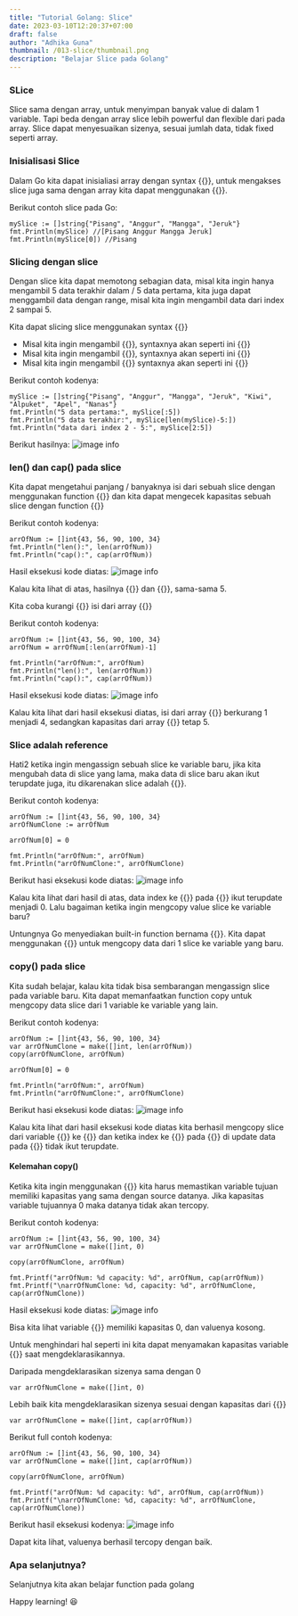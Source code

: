 ```yaml
---
title: "Tutorial Golang: Slice"
date: 2023-03-10T12:20:37+07:00
draft: false
author: "Adhika Guna"
thumbnail: /013-slice/thumbnail.png
description: "Belajar Slice pada Golang"
---
```


### SLice

Slice sama dengan array, untuk menyimpan banyak value di dalam 1 variable. Tapi beda dengan array slice lebih powerful dan flexible dari pada array. Slice dapat menyesuaikan sizenya, sesuai jumlah data, tidak fixed seperti array.

### Inisialisasi Slice

Dalam Go kita dapat inisialiasi array dengan syntax {{<singlelinecodeblock text="[]data_type{value}">}}, untuk mengakses slice juga sama dengan array kita dapat menggunakan {{<singlelinecodeblock text="varArray[num_index]">}}.

Berikut contoh slice pada Go:
```golang
mySlice := []string{"Pisang", "Anggur", "Mangga", "Jeruk"}
fmt.Println(mySlice) //[Pisang Anggur Mangga Jeruk]
fmt.Println(mySlice[0]) //Pisang
```


### Slicing dengan slice

Dengan slice kita dapat memotong sebagian data, misal kita ingin hanya mengambil 5 data terakhir dalam / 5 data pertama, kita juga dapat menggambil data dengan range, misal kita ingin mengambil data dari index 2 sampai 5.

Kita dapat slicing slice menggunakan syntax {{<singlelinecodeblock text="[low:max]">}}
- Misal kita ingin mengambil {{<singlelinecodeblock text="5 data pertama">}}, syntaxnya akan seperti ini {{<singlelinecodeblock text="mySlice[:5]">}}
- Misal kita ingin mengambil {{<singlelinecodeblock text="5 data terakhir">}}, syntaxnya akan seperti ini {{<singlelinecodeblock text="mySlice[5:]">}}
- Misal kita ingin mengambil {{<singlelinecodeblock text="data dari index 2 - 5">}} syntaxnya akan seperti ini {{<singlelinecodeblock text="mySlice[len(mySlice)-5:]">}}

Berikut contoh kodenya:
```golang
mySlice := []string{"Pisang", "Anggur", "Mangga", "Jeruk", "Kiwi", "Alpuket", "Apel", "Nanas"}
fmt.Println("5 data pertama:", mySlice[:5])
fmt.Println("5 data terakhir:", mySlice[len(mySlice)-5:])
fmt.Println("data dari index 2 - 5:", mySlice[2:5])
```

Berikut hasilnya:
![image info](/013-slice/pict3.jpg)


### len() dan cap() pada slice

Kita dapat mengetahui panjang / banyaknya isi dari sebuah slice dengan menggunakan function {{<singlelinecodeblock text="len()">}} dan kita dapat mengecek kapasitas sebuah slice dengan function {{<singlelinecodeblock text="cap()">}}

Berikut contoh kodenya:
```golang
arrOfNum := []int{43, 56, 90, 100, 34}
fmt.Println("len():", len(arrOfNum))
fmt.Println("cap():", cap(arrOfNum))
```
Hasil eksekusi kode diatas:
![image info](/013-slice/pict4.jpg)

Kalau kita lihat di atas, hasilnya {{<singlelinecodeblock text="len()">}} dan {{<singlelinecodeblock text="cap()">}}, sama-sama 5.

Kita coba kurangi {{<singlelinecodeblock text="1">}} isi dari array {{<singlelinecodeblock text="arrOfNum">}}

Berikut contoh kodenya:
```golang
arrOfNum := []int{43, 56, 90, 100, 34}
arrOfNum = arrOfNum[:len(arrOfNum)-1]

fmt.Println("arrOfNum:", arrOfNum)
fmt.Println("len():", len(arrOfNum))
fmt.Println("cap():", cap(arrOfNum))
```
Hasil eksekusi kode diatas:
![image info](/013-slice/pict5.jpg)

Kalau kita lihat dari hasil eksekusi diatas, isi dari array {{<singlelinecodeblock text="arrOfNum">}} berkurang 1 menjadi 4, sedangkan kapasitas dari array {{<singlelinecodeblock text="arrOfNum">}} tetap 5.


### Slice adalah reference

Hati2 ketika ingin mengassign sebuah slice ke variable baru, jika kita mengubah data di slice yang lama, maka data di slice baru akan ikut terupdate juga, itu dikarenakan slice adalah {{<singlelinecodeblock text="reference">}}.

Berikut contoh kodenya:
```golang
arrOfNum := []int{43, 56, 90, 100, 34}
arrOfNumClone := arrOfNum

arrOfNum[0] = 0

fmt.Println("arrOfNum:", arrOfNum)
fmt.Println("arrOfNumClone:", arrOfNumClone)
```
Berikut hasi eksekusi kode diatas:
![image info](/013-slice/pict6.jpg)

Kalau kita lihat dari hasil di atas, data index ke {{<singlelinecodeblock text="0">}} pada {{<singlelinecodeblock text="arrOfNumClone">}} ikut terupdate menjadi 0. Lalu bagaiman ketika ingin mengcopy value slice ke variable baru?

Untungnya Go menyediakan built-in function bernama {{<singlelinecodeblock text="copy()">}}. Kita dapat menggunakan {{<singlelinecodeblock text="copy()">}} untuk mengcopy data dari 1 slice ke variable yang baru.

### copy() pada slice

Kita sudah belajar, kalau kita tidak bisa sembarangan mengassign slice pada variable baru. Kita dapat memanfaatkan function copy untuk mengcopy data slice dari 1 variable ke variable yang lain.

Berikut contoh kodenya:
```golang
arrOfNum := []int{43, 56, 90, 100, 34}
var arrOfNumClone = make([]int, len(arrOfNum))
copy(arrOfNumClone, arrOfNum)

arrOfNum[0] = 0

fmt.Println("arrOfNum:", arrOfNum)
fmt.Println("arrOfNumClone:", arrOfNumClone)
```
Berikut hasi eksekusi kode diatas:
![image info](/013-slice/pict7.jpg)

Kalau kita lihat dari hasil eksekusi kode diatas kita berhasil mengcopy slice dari variable {{<singlelinecodeblock text="arrOfNum">}} ke {{<singlelinecodeblock text="arrOfNumClone">}} dan ketika index ke {{<singlelinecodeblock text="0">}} pada {{<singlelinecodeblock text="arrOfNum">}} di update data pada {{<singlelinecodeblock text="arrOfNumClone">}} tidak ikut terupdate. 

#### Kelemahan copy()

Ketika kita ingin menggunakan {{<singlelinecodeblock text="copy()">}} kita harus memastikan variable tujuan memiliki kapasitas yang sama dengan source datanya. Jika kapasitas variable tujuannya 0 maka datanya tidak akan tercopy.

Berikut contoh kodenya:
```golang
arrOfNum := []int{43, 56, 90, 100, 34}
var arrOfNumClone = make([]int, 0)

copy(arrOfNumClone, arrOfNum)

fmt.Printf("arrOfNum: %d capacity: %d", arrOfNum, cap(arrOfNum))
fmt.Printf("\narrOfNumClone: %d, capacity: %d", arrOfNumClone, cap(arrOfNumClone))
```
Hasil eksekusi kode diatas:
![image info](/013-slice/pict8.jpg)

Bisa kita lihat variable {{<singlelinecodeblock text="arrOfNumClone">}} memiliki kapasitas 0, dan valuenya kosong.

Untuk menghindari hal seperti ini kita dapat menyamakan kapasitas variable {{<singlelinecodeblock text="arrOfNumClone">}} saat mengdeklarasikannya.

Daripada mengdeklarasikan sizenya sama dengan 0
```golang
var arrOfNumClone = make([]int, 0)
```
Lebih baik kita mengdeklarasikan sizenya sesuai dengan kapasitas dari {{<singlelinecodeblock text="arrOfNum">}} 
```golang
var arrOfNumClone = make([]int, cap(arrOfNum))
```

Berikut full contoh kodenya:
```golang
arrOfNum := []int{43, 56, 90, 100, 34}
var arrOfNumClone = make([]int, cap(arrOfNum))

copy(arrOfNumClone, arrOfNum)

fmt.Printf("arrOfNum: %d capacity: %d", arrOfNum, cap(arrOfNum))
fmt.Printf("\narrOfNumClone: %d, capacity: %d", arrOfNumClone, cap(arrOfNumClone))
```

Berikut hasil eksekusi kodenya:
![image info](/013-slice/pict9.jpg)

Dapat kita lihat, valuenya berhasil tercopy dengan baik.


### Apa selanjutnya?
Selanjutnya kita akan belajar function pada golang

Happy learning! 😆
